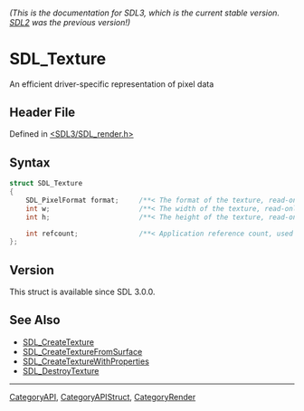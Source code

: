 ###### (This is the documentation for SDL3, which is the current stable version. [SDL2](https://wiki.libsdl.org/SDL2/) was the previous version!)
# SDL_Texture

An efficient driver-specific representation of pixel data

## Header File

Defined in [<SDL3/SDL_render.h>](https://github.com/libsdl-org/SDL/blob/main/include/SDL3/SDL_render.h)

## Syntax

```c
struct SDL_Texture
{
    SDL_PixelFormat format;     /**< The format of the texture, read-only */
    int w;                      /**< The width of the texture, read-only. */
    int h;                      /**< The height of the texture, read-only. */

    int refcount;               /**< Application reference count, used when freeing texture */
};
```

## Version

This struct is available since SDL 3.0.0.

## See Also

- [SDL_CreateTexture](SDL_CreateTexture)
- [SDL_CreateTextureFromSurface](SDL_CreateTextureFromSurface)
- [SDL_CreateTextureWithProperties](SDL_CreateTextureWithProperties)
- [SDL_DestroyTexture](SDL_DestroyTexture)

----
[CategoryAPI](CategoryAPI), [CategoryAPIStruct](CategoryAPIStruct), [CategoryRender](CategoryRender)

